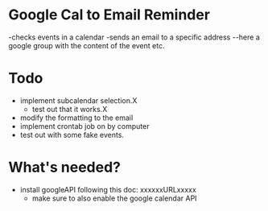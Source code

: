 # Google Cal to Email Reminder
-checks events in a calendar
-sends an email to a specific address --here a google group with the content of the event etc.
# Todo

- implement subcalendar selection.X
	- test out that it works.X
- modify the formatting to the email
- implement crontab job on by computer
- test out with some fake events.

# What's needed?
- install googleAPI following this doc: xxxxxxURLxxxxx
	- make sure to also enable the google calendar API
